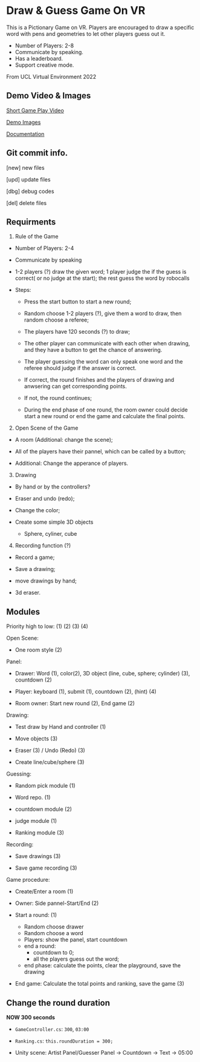 # Draw & Guess Game On VR

This is a Pictionary Game on VR. Players are encouraged to draw a specific word with pens and geometries to let other players guess out it.

+ Number of Players: 2-8
+ Communicate by speaking.
+ Has a leaderboard.
+ Support creative mode.

From UCL Virtual Environment 2022

## Demo Video & Images

[Short Game Play Video](https://github.com/lucieniii/UCL-VR-2022/blob/main/Docs/GamePlay.mp4)

[Demo Images](https://github.com/lucieniii/UCL-VR-2022/tree/main/Docs/recordings)

[Documentation](https://github.com/lucieniii/UCL-VR-2022/blob/main/Docs/report.pdf)

## Git commit info.

[new] new files

[upd] update files

[dbg] debug codes

[del] delete files

## Requirments

1. Rule of the Game

+ Number of Players: 2-4

+ Communicate by speaking

+ 1-2 players (?) draw the given word; 1 player judge the if the guess is correct( or no judge at the start); the rest guess the word by robocalls

+ Steps:

    + Press the start button to start a new round;

    + Random choose 1-2 players (?), give them a word to draw, then random choose a referee;

    + The players have 120 seconds (?) to draw;

    + The other player can communicate with each other when drawing, and they have a button to get the chance of answering. 
    
    + The player guessing the word can only speak one word and the referee should judge if the answer is correct. 
    
    + If correct, the round finishes and the players of drawing and anwsering can get corresponding points.

    + If not, the round continues;

    + During the end phase of one round, the room owner could decide start a new round or end the game and calculate the final points.


2. Open Scene of the Game

+ A room (Additional: change the scene);

+ All of the players have their pannel, which can be called by a button;

+ Additional: Change the apperance of players.

3. Drawing

+ By hand or by the controllers?

+ Eraser and undo (redo);

+ Change the color;

+ Create some simple 3D objects 
    
    + Sphere, cyliner, cube 

4. Recording function (?)


+ Record a game;

+ Save a drawing;

+ move drawings by hand;

+ 3d eraser.

## Modules

Priority high to low: (1) (2) (3) (4)

Open Scene:

+ One room style (2)

Panel:

+ Drawer: Word (1), color(2), 3D object (line, cube, sphere; cylinder) (3), countdown (2)

+ Player: keyboard (1), submit (1), countdown (2), (hint) (4)

+ Room owner: Start new round (2), End game (2)

Drawing:

+ Test draw by Hand and controller (1)

+ Move objects (3)

+ Eraser (3) / Undo (Redo) (3)

+ Create line/cube/sphere (3)

Guessing:

+ Random pick module (1)

+ Word repo. (1)

+ countdown module (2)

+ judge module (1)

+ Ranking module (3)

Recording:

+ Save drawings (3)

+ Save game recording (3)

Game procedure:

+ Create/Enter a room (1)

+ Owner: Side pannel-Start/End (2)

+ Start a round: (1)
    + Random choose drawer
    + Random choose a word 
    + Players: show the panel, start countdown 
    + end a round:
        + countdown to 0;
        + all the players guess out the word;
    + end phase: calculate the points, clear the playground, save the drawing

+ End game: Calculate the total points and ranking, save the game (3)


## Change the round duration

**NOW 300 seconds**

+ `GameController.cs`: `300`, `03:00`

+ `Ranking.cs`: `this.roundDuration = 300;`

+ Unity scene: Artist Panel/Guesser Panel -> Countdown -> Text -> 05:00

